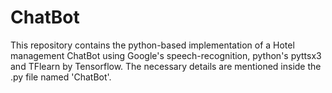 # ChatBot
This repository contains the python-based implementation of a Hotel management ChatBot using Google's speech-recognition, python's pyttsx3 and TFlearn by Tensorflow. 
The necessary details are mentioned inside the .py file named 'ChatBot'. 
